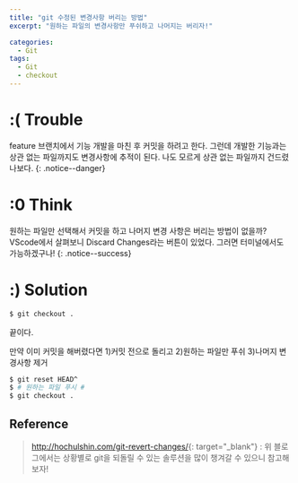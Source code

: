 ```yaml
---
title: "git 수정된 변경사항 버리는 방법"
excerpt: "원하는 파일의 변경사항만 푸쉬하고 나머지는 버리자!"

categories:
  - Git
tags:
  - Git
  - checkout
---  
```


# :( Trouble

feature 브랜치에서 기능 개발을 마친 후 커밋을 하려고 한다. 그런데 개발한 기능과는 상관 없는 파일까지도 변경사항에 추적이 된다. 나도 모르게 상관 없는 파일까지 건드렸나보다.
{: .notice--danger}

# :0 Think

원하는 파일만 선택해서 커밋을 하고 나머지 변경 사항은 버리는 방법이 없을까? VScode에서 살펴보니 Discard Changes라는 버튼이 있었다. 그러면 터미널에서도 가능하겠구나!
{: .notice--success}

# :) Solution

```bash
$ git checkout .
```
끝이다.

만약 이미 커밋을 해버렸다면 1)커밋 전으로 돌리고 2)원하는 파일만 푸쉬 3)나머지 변경사항 제거
```bash
$ git reset HEAD^
$ # 원하는 파일 푸시 #
$ git checkout .
```


## Reference
> <http://hochulshin.com/git-revert-changes/>{: target="_blank"}
> : 위 블로그에서는 상황별로 git을 되돌릴 수 있는 솔루션을 많이 챙겨갈 수 있으니 참고해보자!